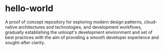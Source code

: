 # hello-world
A proof of concept repository for exploring modern design patterns, cloud-native architectures and technologies, and development workflows, gradually establishing the unloopt's development environment and set of best practices with the aim of providing a smooth developer experience and sought-after clarity.
